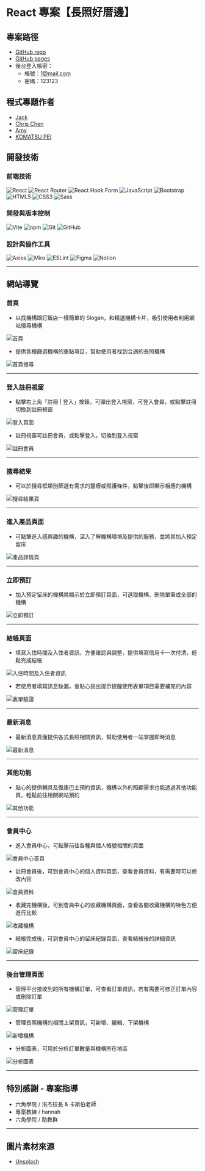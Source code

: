 # React 專案【長照好厝邊】

## 專案路徑

-   [GitHub repo](https://github.com/Jack-Xiao-2024/ReactC5)
-   [GitHub pages](https://jack-xiao-2024.github.io/ReactC5/)
-   後台登入帳密：
    -   帳號：1@mail.com
    -   密碼：123123

## 程式專題作者

-   [Jack](https://github.com/Jack-Xiao-2024)
-   [Chris Chen](https://github.com/chrischen666)
-   [Amy](https://github.com/amy6072698)
-   [KOMATSU PEI](https://github.com/KOMATSUPEI)

## 開發技術

### 前端技術

![React](https://img.shields.io/badge/React-20232A?style=for-the-badge&logo=react&logoColor=61DAFB)
![React Router](https://img.shields.io/badge/react%20router-CA4245?style=for-the-badge&logo=reactrouter&logoColor=white)
![React Hook Form](https://img.shields.io/badge/react%20hook%20form-EC5990?style=for-the-badge&logo=reacthookform&logoColor=white)
![JavaScript](https://img.shields.io/badge/JavaScript-F7DF1E?style=for-the-badge&logo=javascript&logoColor=black)
![Bootstrap](https://img.shields.io/badge/Bootstrap-7952B3?style=for-the-badge&logo=bootstrap&logoColor=white)
![HTML5](https://img.shields.io/badge/HTML5-E34F26?style=for-the-badge&logo=html5&logoColor=white)
![CSS3](https://img.shields.io/badge/CSS-1572B6?style=for-the-badge&logo=css3&logoColor=white)
![Sass](https://img.shields.io/badge/Sass-CC6699?style=for-the-badge&logo=sass&logoColor=white)

### 開發與版本控制

![Vite](https://img.shields.io/badge/Vite-646CFF?style=for-the-badge&logo=vite&logoColor=white)
![npm](https://img.shields.io/badge/npm-CB3837?style=for-the-badge&logo=npm&logoColor=white)
![Git](https://img.shields.io/badge/Git-F05032?style=for-the-badge&logo=git&logoColor=white)
![GitHub](https://img.shields.io/badge/GitHub-181717?style=for-the-badge&logo=github&logoColor=white)

### 設計與協作工具

![Axios](https://img.shields.io/badge/Axios-671DDF?style=for-the-badge&logo=axios&logoColor=white)
![Miro](https://img.shields.io/badge/Miro-050038?style=for-the-badge&logo=miro&logoColor=white)
![ESLint](https://img.shields.io/badge/ESLint-4B32C3?style=for-the-badge&logo=eslint&logoColor=white)
![Figma](https://img.shields.io/badge/Figma-F24E1E?style=for-the-badge&logo=figma&logoColor=white)
![Notion](https://img.shields.io/badge/Notion-000000?style=for-the-badge&logo=notion&logoColor=white)

---

## 網站導覽

### 首頁

-   以找機構跟訂飯店一樣簡單的 Slogan，和精選機構卡片，吸引使用者利用網站搜尋機構

![首頁](https://ithelp.ithome.com.tw/upload/images/20250604/20172694RTV2TCg2Yk.jpg)

-   提供各種篩選機構的重點項目，幫助使用者找到合適的長照機構

![首頁搜尋](https://ithelp.ithome.com.tw/upload/images/20250604/20172694xNn1fTjOpA.png)

---

### 登入註冊視窗

-   點擊右上角「註冊 | 登入」按鈕，可彈出登入視窗，可登入會員，或點擊註冊切換到註冊視窗

![登入頁面](https://ithelp.ithome.com.tw/upload/images/20250604/20172694mwFvqX5kmG.png)

-   註冊視窗可註冊會員，或點擊登入，切換到登入視窗

![註冊會員](https://ithelp.ithome.com.tw/upload/images/20250604/20172694Tw7ysyHn2q.png)

---

### 搜尋結果

-   可以於搜尋框類別篩選有需求的醫療或照護條件，點擊後即顯示相應的機構

![搜尋結果頁](https://ithelp.ithome.com.tw/upload/images/20250604/20172694XNkYJ7OJia.png)

---

### 進入產品頁面

-   可點擊進入感興趣的機構，深入了解機構環境及提供的服務，並將其加入預定留床

![產品詳情頁](https://ithelp.ithome.com.tw/upload/images/20250604/20172694hjeWnT0Bwa.png)

---

### 立即預訂

- 加入預定留床的機構將顯示於立即預訂頁面，可選取機構、刪除單筆或全部的機構

![立即預訂](https://ithelp.ithome.com.tw/upload/images/20250604/20172694HhUT0fB9pC.png)

---

### 結帳頁面

-   填寫入住時間及入住者資訊，方便確認與調整，提供填寫信用卡一次付清，輕鬆完成結帳

![入住時間及入住者資訊](https://ithelp.ithome.com.tw/upload/images/20250604/20172694CLN03NmGJ3.png)

-   若使用者填寫訊息缺漏，會貼心挑出提示提醒使用表單項目需要補充的內容

![表單驗證](https://ithelp.ithome.com.tw/upload/images/20250604/20172694f2ve2qxVbk.png)

---

### 最新消息

-   最新消息頁面提供各式長照相關資訊，幫助使用者一站掌握即時消息

![最新消息](https://ithelp.ithome.com.tw/upload/images/20250604/20172694SGKYs1lZTa.png)

---

### 其他功能

-   貼心的提供輔具及復康巴士預約資訊，機構以外的照顧需求也能透過其他功能頁，輕鬆前往相關網站預約

![其他功能](https://ithelp.ithome.com.tw/upload/images/20250604/20172694zhXZjt6fxK.png)

---

### 會員中心

-   進入會員中心，可點擊前往各種與個人帳號相關的頁面

![會員中心首頁](https://ithelp.ithome.com.tw/upload/images/20250604/20172694Z7TdbkCwfz.png)

-   註冊會員後，可到會員中心的個人資料頁面，查看會員資料，有需要時可以修改內容

![會員資料](https://ithelp.ithome.com.tw/upload/images/20250604/20172694R5pQ8Aqea3.png)

-   收藏完機構後，可到會員中心的收藏機構頁面，查看各間收藏機構的特色方便進行比較

![收藏機構](https://ithelp.ithome.com.tw/upload/images/20250604/20172694IzoA5VKN3N.png)

-   結帳完成後，可到會員中心的留床紀錄頁面，查看結帳後的詳細資訊

![留床紀錄](https://ithelp.ithome.com.tw/upload/images/20250604/20172694AtJbtZDXxZ.png)

---

### 後台管理頁面

-   管理平台接收到的所有機構訂單，可查看訂單資訊，若有需要可修正訂單內容或刪除訂單

![管理訂單](https://ithelp.ithome.com.tw/upload/images/20250604/20172694kzNriphRfd.png)

-   管理長照機構的相關上架資訊，可新增、編輯、下架機構

![新增機構](https://ithelp.ithome.com.tw/upload/images/20250604/20172694FjkB2keWsN.png)

-   分析圖表，可用於分析訂單數量與機構所在地區

![分析圖表](https://ithelp.ithome.com.tw/upload/images/20250604/20172694z2NKOdBTlC.png)

---

## 特別感謝 \- 專案指導

-   六角學院 / 洧杰校長 & 卡斯伯老師
-   專案教練 / hannah
-   六角學院 / 助教群

---

## 圖片素材來源

-   [Unsplash](https://unsplash.com/)
